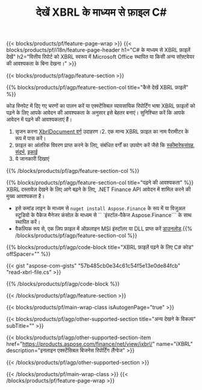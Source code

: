 ﻿---
title: देखें XBRL के माध्यम से फ़ाइल C#
description: XBRL फ़ाइल देखने के लिए नमूना कोड। .NET आधारित एप्लिकेशन में बैच XBRL फ़ाइलें देखने के लिए API उदाहरण कोड का उपयोग करें। 
url: /hi/net/view/xbrl/
family: finance
platformtag: net
feature: view
informat: XBRL
outformat: 
otherformats: 
---
{{< blocks/products/pf/feature-page-wrap >}}
{{< blocks/products/pf/i18n/feature-page-header h1="C# के माध्यम से XBRL फ़ाइलें देखें" h2="वित्तीय रिपोर्ट को XBRL स्वरूप में Microsoft Office स्थापित या किसी अन्य सॉफ़्टवेयर की आवश्यकता के बिना देखना।" >}}

{{< blocks/products/pf/agp/feature-section >}}

{{% blocks/products/pf/agp/feature-section-col title="कैसे देखें XBRL फ़ाइलें" %}}

कोड स्निपेट में दिए गए चरणों का पालन करें या एक्स्टेंसिबल व्यावसायिक रिपोर्टिंग भाषा XBRL फ़ाइलों को पढ़ने के लिए आपके आवेदन की आवश्यकता के अनुसार इसे बेहतर बनाएं। सुनिश्चित करें कि आपके आवेदन में पढ़ने की आवश्यकताएं हैं।

1. सृजन करना [XbrlDocument वर्ग](https://apireference.aspose.com/finance/net/aspose.finance.xbrl/xbrldocument) उदाहरण।2. एक मान्य XBRL फ़ाइल का नाम पैरामीटर के रूप में पास करें।
3. फ़ाइल का आंतरिक विवरण प्राप्त करने के लिए, संबंधित वर्गों का उपयोग करें जैसे कि [स्कीमारेफसंग्रह](https://apireference.aspose.com/finance/net/aspose.finance.xbrl/schemarefcollection), [संदर्भ](https://apireference.aspose.com/finance/net/aspose.finance.xbrl/context), [इकाई](https://apireference.aspose.com/finance/net/aspose.finance.xbrl/unit) 
4. ये जानकारी दिखाएं

{{% /blocks/products/pf/agp/feature-section-col %}}

{{% blocks/products/pf/agp/feature-section-col title="पढ़ने की आवश्यकता" %}}
XBRL दस्तावेज़ देखने के लिए आगे बढ़ने के लिए, .NET Finance API आवेदन में शामिल करने की मुख्य आवश्यकता है। 
- इसे कमांड लाइन के माध्यम से ```nuget install Aspose.Finance``` के रूप में या विजुअल स्टूडियो के पैकेज मैनेजर कंसोल के माध्यम से `` `इंस्टॉल-पैकेज Aspose.Finance``` के साथ स्थापित करें।
- वैकल्पिक रूप से, एक ज़िप फ़ाइल में ऑफ़लाइन MSI इंस्टॉलर या DLL प्राप्त करें [डाउनलोड](https://downloads.aspose.com/finance/net).{{% /blocks/products/pf/agp/feature-section-col %}}

{{% blocks/products/pf/agp/code-block title="XBRL फ़ाइलें पढ़ने के लिए C# कोड" offSpacer="" %}}

{{< gist "aspose-com-gists" "57b485cb0e34c61c54f5e13e0de84fcb" "read-xbrl-file.cs" >}}

{{% /blocks/products/pf/agp/code-block %}}

{{< /blocks/products/pf/agp/feature-section >}}

{{< blocks/products/pf/main-wrap-class isAutogenPage="true" >}}

{{< blocks/products/pf/agp/other-supported-section title="अन्य देखने के विकल्प" subTitle="" >}}

{{< blocks/products/pf/agp/other-supported-section-item href="https://products.aspose.com/finance/net/view/ixbrl/" name="iXBRL" description="इनलाइन एक्स्टेंसिबल बिजनेस रिपोर्टिंग लैंग्वेज" >}}

{{< /blocks/products/pf/agp/other-supported-section >}}

{{< /blocks/products/pf/main-wrap-class >}}
{{< /blocks/products/pf/feature-page-wrap >}}